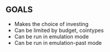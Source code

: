 GOALS
-----

- Makes the choice of investing
- Can be limited by budget, cointypes
- Can be run in emulation mode
- Can be run in emulation-past mode
